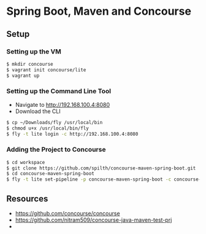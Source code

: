 # Spring Boot, Maven and Concourse

## Setup

### Setting up the VM

```bash
$ mkdir concourse
$ vagrant init concourse/lite
$ vagrant up
```

### Setting up the Command Line Tool

- Navigate to <http://192.168.100.4:8080>
- Download the CLI

```bash
$ cp ~/Downloads/fly /usr/local/bin
$ chmod u+x /usr/local/bin/fly
$ fly -t lite login -c http://192.168.100.4:8080
```

### Adding the Project to Concourse

```bash
$ cd workspace
$ git clone https://github.com/spilth/concourse-maven-spring-boot.git
$ cd concourse-maven-spring-boot
$ fly -t lite set-pipeline -p concourse-maven-spring-boot -c concourse-package.yml
```

## Resources

- <https://github.com/concourse/concourse>
- <https://github.com/nitram509/concourse-java-maven-test-prj>
- 